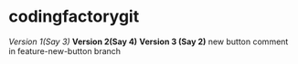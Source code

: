 # codingfactorygit
*Version 1(Say 3)*
**Version 2(Say 4)**
**Version 3 (Say 2)**
new button
comment in feature-new-button branch
